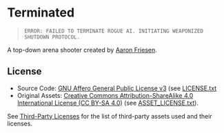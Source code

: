 # Terminated

> `ERROR: FAILED TO TERMINATE ROGUE AI. INITIATING WEAPONIZED SHUTDOWN PROTOCOL.`

A top-down arena shooter created by [Aaron Friesen](https://frie.dev).

## License

- Source Code: [GNU Affero General Public License v3](https://www.gnu.org/licenses/agpl-3.0.en.html) (see [LICENSE.txt](LICENSE.txt)
- Original Assets: [Creative Commons Attribution-ShareAlike 4.0 International License (CC BY-SA 4.0)](https://creativecommons.org/licenses/by-sa/4.0/) (see [ASSET_LICENSE.txt](ASSET_LICENSE.txt)).

See [Third-Party Licenses](THIRD-PARTY_LICENSES.md) for the list of third-party assets used and their licenses.
